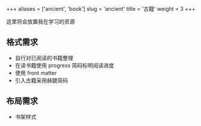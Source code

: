 +++
aliases = ['ancient', 'book']
slug = 'ancient'
title = '古籍'
weight = 3
+++

这里将会放置我在学习的资源

## 格式需求

- 自行对已阅读的书籍整理
- 在读书籍使用 progress 简码标明阅读进度
- 使用 front matter
- 引入古籍采用赫蹏简码

## 布局需求

- 书架样式
